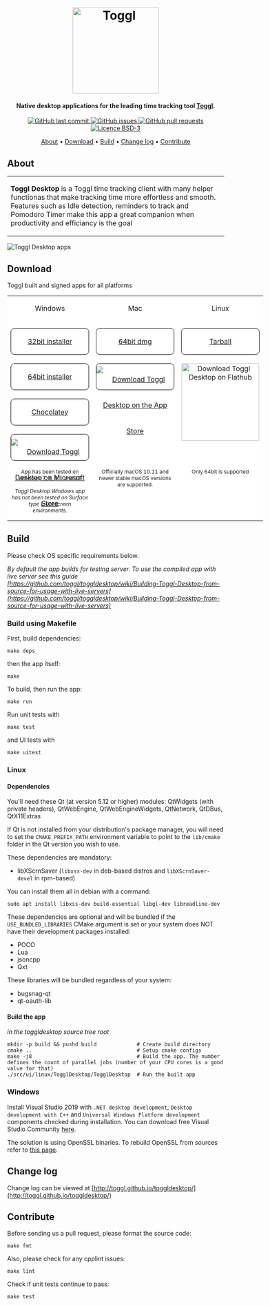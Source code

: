 <style>
  a.link {
    border: 1px solid #000;
    display: block;
    width: 180px;
    height: 60px;
    border-radius: 9px;
    line-height: 60px;
    vertical-align: middle;
  }
  table.linktable {
    border:none;
    display: table;
  }
  table.linktable tr {
    border: none;
    background-color: #fff!important;
  }
  table.linktable td {
    border:none;
  }
  table.linktable td .win-link {
    margin-top: 10px;
  }
  table.linktable td .mac-link {
    margin-top: 6px;
  }
  table.linktable p {
    width: 180px;
    position: relative;
    bottom: 0;
  }
  .disabled:before {
    content: 'Coming soon';
    background-color: #9a9797c7;
    color: white;
    position: absolute;
    height: 60px;
    text-align: center;
    vertical-align: bottom;
    line-height: 60px;
    width: 180px;
  }
</style>

<h1 align="center">
  <a href="https://toggl.com"><img src="https://toggl.com/site/images/media-toolkit/logo_02-644bd26148b73c19d9c91e5baecd8e31.jpg" alt="Toggl" width="200"></a>
</h1>

<h4 align="center">Native desktop applications for the leading time tracking tool <a href="https://toggl.com" target="_blank">Toggl</a>.</h4>

<p align="center">
    <a href="https://github.com/toggl/toggldesktop/commits/master">
    <img src="https://img.shields.io/github/last-commit/toggl/toggldesktop.svg?style=flat&logo=github&logoColor=white"
         alt="GitHub last commit">
    <a href="https://github.com/toggl/toggldesktop/issues">
    <img src="https://img.shields.io/github/issues-raw/toggl/toggldesktop.svg?style=flat&logo=github&logoColor=white"
         alt="GitHub issues">
    <a href="https://github.com/toggl/toggldesktop/pulls">
    <img src="https://img.shields.io/github/issues-pr-raw/toggl/toggldesktop.svg?style=flat&logo=github&logoColor=white"
         alt="GitHub pull requests">
    <img src="https://img.shields.io/badge/licence-BSD--3-green"
         alt="Licence BSD-3">
</p>

<p align="center">
  <a href="#features">About</a> •
  <a href="#download">Download</a> •
  <a href="#build">Build</a> •
  <a href="#change-log">Change log</a> •
  <a href="#contribute">Contribute</a>
</p>

## About

<table>
<tr>
<td>

  **Toggl Desktop** is a Toggl time tracking client with many helper functionas that make tracking time more effortless and smooth. Features such as Idle detection, reminders to track and Pomodoro Timer make this app a great companion when productivity and efficiancy is the goal

</td>
</tr>
</table>

<img src="https://user-images.githubusercontent.com/842229/63856838-3a869580-c9ab-11e9-9e36-7db23059ce29.png"
         alt="Toggl Desktop apps">

## Download

Toggl built and signed apps for all platforms

<table class="linktable">
  <tr align="center">
    <td valign="top">
      <p>Windows</p>
      <br/>
      <a class="link" href="https://toggl.github.io/toggldesktop/download/windows-stable/">32bit installer</a>
      <br/>
      <a class="link" href="https://toggl.github.io/toggldesktop/download/windows64-stable/">64bit installer</a>
      <br/>
      <a class="link" href="https://chocolatey.org/packages/toggl">Chocolatey</a>
      <br/>
      <a class="link" href='//www.microsoft.com/store/apps/9nk3rf9nbjnp?cid=storebadge&ocid=badge'><img class="win-link" src='https://user-images.githubusercontent.com/842229/63852913-13779600-c9a2-11e9-87bd-9898ece07148.png' alt='Download Toggl Desktop on Microsoft Store'/></a>
    </td>
    <td valign="top">
      <p>Mac</p>
      <br>
      <a class="link" href="https://toggl.github.io/toggldesktop/download/macos-stable/">64bit dmg</a>
      <br>
      <a class="link" href='https://itunes.apple.com/ee/app/toggl-desktop/id957734279?mt=12'><img class="mac-link" alt='Download Toggl Desktop on the App Store' src='https://user-images.githubusercontent.com/842229/63853927-9863af00-c9a4-11e9-8c5d-c00f0c7b7536.png'/></a>
      <br/>
      <br/>
    </td>
    <td valign="top">
      <p>Linux</p>
      <br>
      <a class="link" href="https://toggl.github.io/toggldesktop/download/linux_tar.gz-stable//">Tarball</a>
      <br>
      <a href='https://flathub.org/apps/details/com.toggl.TogglDesktop'><img width='180' alt='Download Toggl Desktop on Flathub' src='https://flathub.org/assets/badges/flathub-badge-i-en.svg'/></a>
      <br>
      <br>
      <!--a href='#' class="disabled"><img width='180' alt='Download Toggl Desktop on Snapcraft' src='https://raw.githubusercontent.com/snapcore/snap-store-badges/master/EN/%5BEN%5D-snap-store-white%402x.png'/></a-->
    </td>
  </tr>
  <tr align="center">
    <td valign="top">
      <p style="font-size:12px">
        App has been tested on Windows 7, 8, 8.1 and 10
        </br>
        </br>
        <i>Toggl Desktop Windows app has not been tested on Surface type touchscreen environments.</i>
      </p>
    </td>
    <td valign="top">
      <p style="font-size:12px">
        Officially macOS 10.11 and newer stable macOS versions are supported.
      </p>
    </td>
    <td valign="top">
      <p style="font-size:12px">
        Only 64bit is supported
      </p>
    </td>
  </tr>
</table>
</p>

## Build

Please check OS specific requirements below.

_By default the app builds for testing server. To use the compiled app with live server see this guide [https://github.com/toggl/toggldesktop/wiki/Building-Toggl-Desktop-from-source-for-usage-with-live-servers](https://github.com/toggl/toggldesktop/wiki/Building-Toggl-Desktop-from-source-for-usage-with-live-servers)_

### Build using Makefile

First, build dependencies:
```
make deps
```
then the app itself:
```
make
```

To build, then run the app:
```
make run
```

Run unit tests with
```
make test
```
and UI tests with
```
make uitest
```

### Linux

#### Dependencies

You'll need these Qt (at version 5.12 or higher) modules: QtWidgets (with private headers), QtWebEngine, QtWebEngineWidgets, QtNetwork, QtDBus, QtX11Extras

If Qt is not installed from your distribution's package manager, you will need to set the `CMAKE_PREFIX_PATH` environment variable to point to the `lib/cmake` folder in the Qt version you wish to use.

These dependencies are mandatory:
 * libXScrnSaver (`libxss-dev` in deb-based distros and `libXScrnSaver-devel` in rpm-based)

 You can install them all in debian with a command:
 ```
 sudo apt install libxss-dev build-essential libgl-dev libreadline-dev

 ```
 
These dependencies are optional and will be bundled if the `USE_BUNDLED_LIBRARIES` CMake argument is set or your system does NOT have their development packages installed:
 * POCO
 * Lua
 * jsoncpp
 * Qxt

These libraries will be bundled regardless of your system:
 * bugsnag-qt
 * qt-oauth-lib

#### Build the app

*in the toggldesktop source tree root*
```
mkdir -p build && pushd build             # Create build directory
cmake ..                                  # Setup cmake configs
make -j8                                  # Build the app. The number defines the count of parallel jobs (number of your CPU cores is a good value for that)
./src/ui/linux/TogglDesktop/TogglDesktop  # Run the built app
```

### Windows

Install Visual Studio 2019 with `.NET desktop development`, `Desktop development with C++` and `Universal Windows Platform development` components checked during installation. You can download free Visual Studio Community [here](https://visualstudio.microsoft.com/vs/community/).

The solution is using OpenSSL binaries. To rebuild OpenSSL from sources refer to [this page](docs/win/build-openSSL.md).


## Change log

Change log can be viewed at [http://toggl.github.io/toggldesktop/](http://toggl.github.io/toggldesktop/)

## Contribute

Before sending us a pull request, please format the source code:

```
make fmt
```

Also, please check for any cpplint issues:

```
make lint
```

Check if unit tests continue to pass:

```
make test
```

